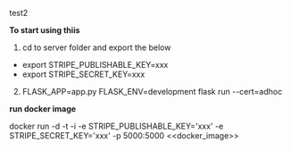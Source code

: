 test2

**To start using thiis**

1) cd to server folder and export the below  

 - export STRIPE_PUBLISHABLE_KEY=xxx
 - export STRIPE_SECRET_KEY=xxx

2) FLASK_APP=app.py FLASK_ENV=development flask run --cert=adhoc

**run docker image**

docker run -d -t -i -e STRIPE_PUBLISHABLE_KEY='xxx' -e STRIPE_SECRET_KEY='xxx' -p 5000:5000 <<docker_image>>
